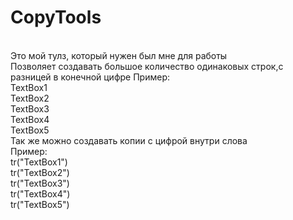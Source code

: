 # CopyTools
<br>Это мой тулз, который нужен был мне для работы</br>
Позволяет создавать большое количество одинаковых строк,с разницей в конечной цифре
Пример:
  <br>  TextBox1
  <br>  TextBox2
  <br>  TextBox3
  <br>  TextBox4
  <br>  TextBox5
 <br>Так же можно создавать копии с цифрой внутри слова</br>
 Пример:</br>
  tr("TextBox1")</br>
  tr("TextBox2")</br>
  tr("TextBox3")</br>
  tr("TextBox4")</br>
  tr("TextBox5")</br>
